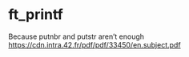 # ft_printf
Because putnbr and putstr aren’t enough
https://cdn.intra.42.fr/pdf/pdf/33450/en.subject.pdf
